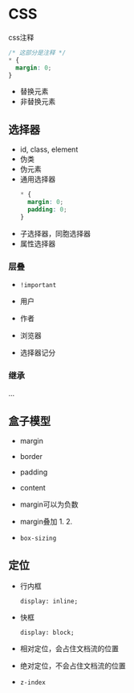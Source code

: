 # CSS

css注释
```css
/* 这部分是注释 */
* {
  margin: 0;
}
```

* 替换元素
* 非替换元素

## 选择器

* id, class, element
* 伪类
* 伪元素
* 通用选择器
  ```css
  * {
    margin: 0;
    padding: 0;
  }
  ```
* 子选择器，同胞选择器
* 属性选择器

### 层叠

* `!important`
* 用户
* 作者
* 浏览器


* 选择器记分

### 继承

...

## 盒子模型

* margin
* border
* padding
* content


* margin可以为负数
* margin叠加
  1.
  2.

* `box-sizing`


## 定位
* 行内框
  ```
  display: inline;
  ```
* 快框
  ```
  display: block;
  ```

* 相对定位，会占住文档流的位置
* 绝对定位，不会占住文档流的位置
* `z-index`
